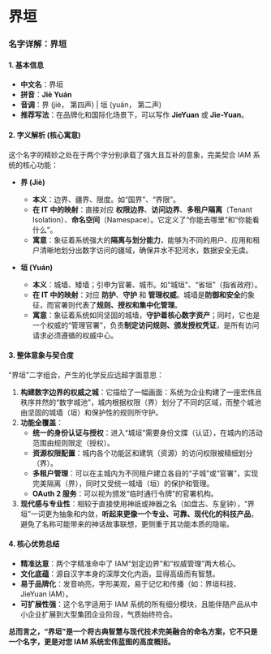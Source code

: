 # 界垣

### 名字详解：界垣

#### 1. 基本信息

- **中文名**：界垣
- **拼音**：**Jiè Yuán**
- **音调**：界 (jiè， 第四声) | 垣 (yuán， 第二声)
- **推荐写法**：在品牌化和国际化场景下，可以写作 **JieYuan** 或 **Jie-Yuan**。

#### 2. 字义解析 (核心寓意)

这个名字的精妙之处在于两个字分别承载了强大且互补的意象，完美契合 IAM 系统的核心功能：

- **界 (Jiè)**

  - **本义**：边界、疆界、限度。如“国界”、“界限”。
  - **在 IT 中的映射**：直接对应 **权限边界**、**访问边界**、**多租户隔离**（Tenant Isolation）、**命名空间**（Namespace）。它定义了“你能去哪里”和“你能看什么”。
  - **寓意**：象征着系统强大的**隔离与划分能力**，能够为不同的用户、应用和租户清晰地划分出数字访问的疆域，确保井水不犯河水，数据安全无虞。

- **垣 (Yuán)**
  - **本义**：城墙、矮墙；引申为官署、城市。如“城垣”、“省垣”（指省政府）。
  - **在 IT 中的映射**：对应 **防护**、**守护** 和 **管理权威**。城墙是**防御和安全**的象征，而官署则代表了**规则、授权和集中化管理**。
  - **寓意**：象征着系统如同坚固的城墙，**守护着核心数字资产**；同时，它也是一个权威的“管理官署”，负责**制定访问规则、颁发授权凭证**，是所有访问请求必须遵循的权威中心。

#### 3. 整体意象与契合度

“界垣”二字组合，产生的化学反应远超字面意思：

1.  **构建数字边界的权威之城**：它描绘了一幅画面：系统为企业构建了一座宏伟且秩序井然的“数字城池”，城内根据权限（界）划分了不同的区域，而整个城池由坚固的城墙（垣）和保护性的规则所守护。
2.  **功能全覆盖**：
    - **统一的身份认证与授权**：进入“城垣”需要身份文牒（认证），在城内的活动范围由规则限定（授权）。
    - **资源权限配置**：城内各个功能区和建筑（资源）的访问权限被精细划分（界）。
    - **多租户管理**：可以在主城内为不同租户建立各自的“子城”或“官署”，实现完美隔离（界），同时又受统一城墙（垣）的保护和管理。
    - **OAuth 2 服务**：可以视为颁发“临时通行令牌”的官署机构。
3.  **现代感与专业性**：相较于直接使用神祇或神器之名（如盘古、东皇钟），“界垣”一词更为抽象和内敛，**听起来更像一个专业、可靠、现代化的科技产品**，避免了名称可能带来的神话故事联想，更侧重于其功能本质的隐喻。

#### 4. 核心优势总结

- **精准达意**：两个字精准命中了 IAM“划定边界”和“权威管理”两大核心。
- **文化底蕴**：源自汉字本身的深厚文化内涵，显得高级而有智慧。
- **易于品牌化**：发音响亮，字形美观，易于记忆和传播（如：界垣科技、JieYuan IAM）。
- **可扩展性强**：这个名字适用于 IAM 系统的所有细分模块，且能伴随产品从中小企业扩展到大型集团企业阶段，气质始终符合。

**总而言之，“界垣”是一个将古典智慧与现代技术完美融合的命名方案，它不只是一个名字，更是对您 IAM 系统宏伟蓝图的高度概括。**

